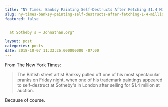 ```yaml
---
title: "NY Times: Banksy Painting Self-Destructs After Fetching $1.4 Million at Sotheby's"
slug: ny-times-banksy-painting-self-destructs-after-fetching-1-4-million-at-sothebys
featured: false


  at Sotheby's – Johnathan.org"

layout: post
categories: posts
date: 2018-10-07 11:33:26.000000000 -07:00
---
```


From The New York Times:

> The British street artist Banksy pulled off one of his most spectacular pranks on Friday night, when one of his trademark paintings appeared to self-destruct at Sotheby's in London after selling for $1.4 million at auction.

Because of course.

